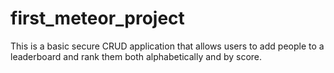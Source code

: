 first_meteor_project
====================

This is a basic secure CRUD application that allows users to add people to a leaderboard and rank them both alphabetically and by score.
